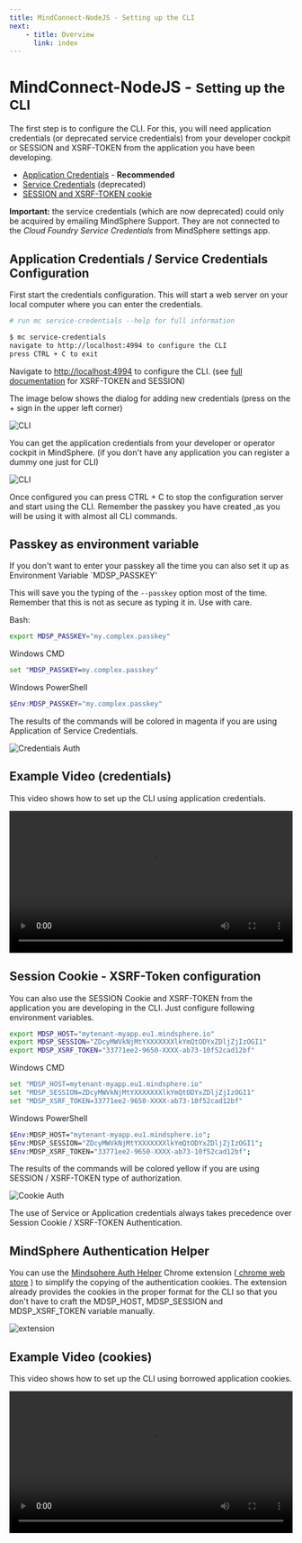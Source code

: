 ```yaml
---
title: MindConnect-NodeJS - Setting up the CLI
next:
    - title: Overview
      link: index
---
```


<!-- @format -->

# MindConnect-NodeJS - <small>Setting up the CLI</small>

The first step is to configure the CLI. For this, you will need application credentials  (or deprecated service credentials) from your developer cockpit or SESSION and XSRF-TOKEN from the application you have been developing.

-   [Application Credentials](https://documentation.mindsphere.io/resources/html/developer-cockpit/en-US/124342231819.html) - **Recommended**
-   [Service Credentials](https://developer.mindsphere.io/howto/howto-selfhosted-api-access.html#creating-service-credentials) (deprecated)
-   [SESSION and XSRF-TOKEN cookie](https://developer.mindsphere.io/howto/howto-local-development.html#generate-user-credentials)

**Important:** the service credentials (which are now deprecated) could only be acquired by emailing MindSphere Support. They are not connected to the _Cloud Foundry Service Credentials_ from MindSphere settings app.

## Application Credentials / Service Credentials Configuration

First start the credentials configuration. This will start a web server on your local computer where you can enter the credentials.

```bash
# run mc service-credentials --help for full information

$ mc service-credentials
navigate to http://localhost:4994 to configure the CLI
press CTRL + C to exit

```

Navigate to [http://localhost:4994](http://localhost:4994) to configure the CLI. (see [full documentation](https://opensource.mindsphere.io/docs/mindconnect-nodejs/cli/index.html) for XSRF-TOKEN and SESSION)

The image below shows the dialog for adding new credentials (press on the + sign in the upper left corner)

![CLI](../images/servicecredentials.png)

You can get the application credentials from your developer or operator cockpit in MindSphere. (if you don't have any application you can register a dummy one just for CLI)

![CLI](../images/cockpit.png)

Once configured you can press CTRL + C to stop the configuration server and start using the CLI. Remember the passkey you have created ,as you will be using it with almost all CLI commands.

## Passkey as environment variable

If you don't want to enter your passkey all the time you can also set it up as Environment Variable `MDSP_PASSKEY'

This will save you the typing of the `--passkey` option most of the time. Remember that this is not as secure as typing it in. Use with care.

Bash:

```bash
export MDSP_PASSKEY="my.complex.passkey"
```

Windows CMD

```cmd
set "MDSP_PASSKEY=my.complex.passkey"
```

Windows PowerShell

```powershell
$Env:MDSP_PASSKEY="my.complex.passkey"
```

The results of the commands will be colored in magenta if you are using Application of Service Credentials.

![Credentials Auth](../images/appcredentialsresult.png)

## Example Video (credentials)

This video shows how to set up the CLI using application credentials.

<video style='width: 100% !important; height: auto !important;' controls>
  <source src="../images/clisetup.mp4" type="video/mp4">
Your browser does not support the video tag.
</video>

## Session Cookie - XSRF-Token configuration

You can also use the SESSION Cookie and XSRF-TOKEN from the application you are developing in the CLI. Just configure following environment variables.

```bash
export MDSP_HOST="mytenant-myapp.eu1.mindsphere.io"
export MDSP_SESSION="ZDcyMWVkNjMtYXXXXXXXlkYmQtODYxZDljZjIzOGI1"
export MDSP_XSRF_TOKEN="33771ee2-9650-XXXX-ab73-10f52cad12bf"
```

Windows CMD

```bash
set "MDSP_HOST=mytenant-myapp.eu1.mindsphere.io"
set "MDSP_SESSION=ZDcyMWVkNjMtYXXXXXXXlkYmQtODYxZDljZjIzOGI1"
set "MDSP_XSRF_TOKEN=33771ee2-9650-XXXX-ab73-10f52cad12bf"
```

Windows PowerShell

```bash
$Env:MDSP_HOST="mytenant-myapp.eu1.mindsphere.io";
$Env:MDSP_SESSION="ZDcyMWVkNjMtYXXXXXXXlkYmQtODYxZDljZjIzOGI1";
$Env:MDSP_XSRF_TOKEN="33771ee2-9650-XXXX-ab73-10f52cad12bf";
```

The results of the commands will be colored yellow if you are using SESSION / XSRF-TOKEN type of authorization.

![Cookie Auth](../images/cookieresult.png)

The use of Service or Application credentials always takes precedence over Session Cookie / XSRF-TOKEN Authentication.

## MindSphere Authentication Helper

You can use the [Mindsphere Auth Helper](../../mindsphere-auth-helper/index.html) Chrome extension (<a href="https://chrome.google.com/webstore/detail/mindsphere-authentication/licndiiilobojikmhmmcgdbpmnmdeoee"><i class="fab fa-chrome"></i> chrome web store</a>
) to simplify the copying of the authentication cookies. The extension already
provides the cookies in the proper format for the CLI so that you don't have to craft the MDSP_HOST, MDSP_SESSION and MDSP_XSRF_TOKEN variable manually.

![extension](../../mindsphere-auth-helper/images/screenshot.extension.png)

## Example Video (cookies)

This video shows how to set up the CLI using borrowed application cookies.

<video style='width: 100% !important; height: auto !important;' controls>
  <source src="../images/clisetupcookies.mp4" type="video/mp4">
Your browser does not support the video tag.
</video>


